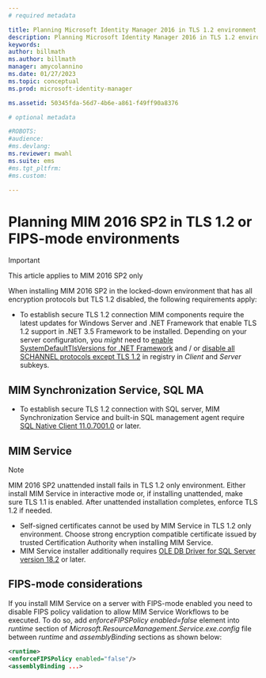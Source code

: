 ```yaml
---
# required metadata

title: Planning Microsoft Identity Manager 2016 in TLS 1.2 environment | Microsoft Docs
description: Planning Microsoft Identity Manager 2016 in TLS 1.2 environment
keywords:
author: billmath
ms.author: billmath
manager: amycolannino
ms.date: 01/27/2023
ms.topic: conceptual
ms.prod: microsoft-identity-manager

ms.assetid: 50345fda-56d7-4b6e-a861-f49ff90a8376

# optional metadata

#ROBOTS:
#audience:
#ms.devlang:
ms.reviewer: mwahl
ms.suite: ems
#ms.tgt_pltfrm:
#ms.custom:

---
```


# Planning MIM 2016 SP2 in TLS 1.2 or FIPS-mode environments


> [!IMPORTANT]
> This article applies to MIM 2016 SP2 only

When installing MIM 2016 SP2 in the locked-down environment that has all encryption protocols but TLS 1.2 disabled, the following requirements apply:
- To establish secure TLS 1.2 connection MIM components require the latest updates for Windows Server and .NET Framework that enable TLS 1.2 support in .NET 3.5 Framework to be installed. Depending on your server configuration, you *might* need to [enable SystemDefaultTlsVersions for .NET Framework](https://support.microsoft.com/help/3154520/support-for-tls-system-default-versions-included-in-the-net-framework) and / or [disable all SCHANNEL protocols except TLS 1.2](/windows-server/security/tls/tls-registry-settings) in registry in *Client* and *Server* subkeys.

## MIM Synchronization Service, SQL MA

- To establish secure TLS 1.2 connection with SQL server, MIM Synchronization Service and built-in SQL management agent require [SQL Native Client 11.0.7001.0](https://www.microsoft.com/download/details.aspx?id=50402) or later.

## MIM Service
   >[!NOTE]
   >MIM 2016 SP2 unattended install fails in TLS 1.2 only environment. Either install MIM Service in interactive mode or, if installing unattended, make sure TLS 1.1 is enabled. After unattended installation completes, enforce TLS 1.2 if needed.

- Self-signed certificates cannot be used by MIM Service in TLS 1.2 only environment. Choose strong encryption compatible certificate issued by trusted Certification Authority when installing MIM Service.
- MIM Service installer additionally requires [OLE DB Driver for SQL Server version 18.2](https://www.microsoft.com/download/details.aspx?id=56730) or later.

## FIPS-mode considerations

If you install MIM Service on a server with FIPS-mode enabled you need to disable FIPS policy validation to allow MIM Service Workflows to be executed. To do so, add *enforceFIPSPolicy enabled=false* element into *runtime* section of *Microsoft.ResourceManagement.Service.exe.config* file between *runtime* and *assemblyBinding* sections as shown below:

```XML
<runtime>
<enforceFIPSPolicy enabled="false"/>
<assemblyBinding ...>
```    
